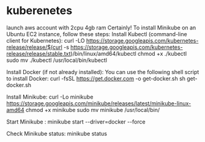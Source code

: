 # kuberenetes
launch aws account with 2cpu 4gb ram
Certainly! To install Minikube on an Ubuntu EC2 instance, follow these steps:
 Install Kubectl (command-line client for Kubernetes): curl -LO https://storage.googleapis.com/kubernetes-release/release/$(curl -s https://storage.googleapis.com/kubernetes-release/release/stable.txt)/bin/linux/amd64/kubectl
 chmod +x ./kubectl
sudo mv ./kubectl /usr/local/bin/kubectl

Install Docker (if not already installed): You can use the following shell script to install Docker: curl -fsSL https://get.docker.com -o get-docker.sh
 sh get-docker.sh

 Install Minikube: curl -Lo minikube https://storage.googleapis.com/minikube/releases/latest/minikube-linux-amd64
chmod +x minikube
 sudo mv minikube /usr/local/bin/

 Start Minikube : minikube start --driver=docker --force

Check Minikube status: minikube status

